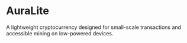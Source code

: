 # AuraLite
A lightweight cryptocurrency designed for small-scale transactions and accessible mining on low-powered devices.
